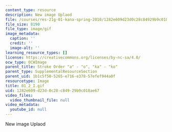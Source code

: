 ```yaml
---
content_type: resource
description: New image Uplaod
file: /courses/res-21g-01-kana-spring-2010/1282e609d23d0c28c84929b9c018ae67_01_2_I.gif
file_size: 8190
file_type: image/gif
image_metadata:
  caption: ''
  credit: ''
  image-alt: ''
learning_resource_types: []
license: https://creativecommons.org/licenses/by-nc-sa/4.0/
ocw_type: OCWImage
parent_title: Stroke Order "a" - "o", "ka" - "ko"
parent_type: SupplementalResourceSection
parent_uid: 1b1c5f50-5265-e716-e378-57efef944a0f
resourcetype: Image
title: 01_2_I.gif
uid: 1282e609-d23d-0c28-c849-29b9c018ae67
video_files:
  video_thumbnail_file: null
video_metadata:
  youtube_id: null
---
```

New image Uplaod